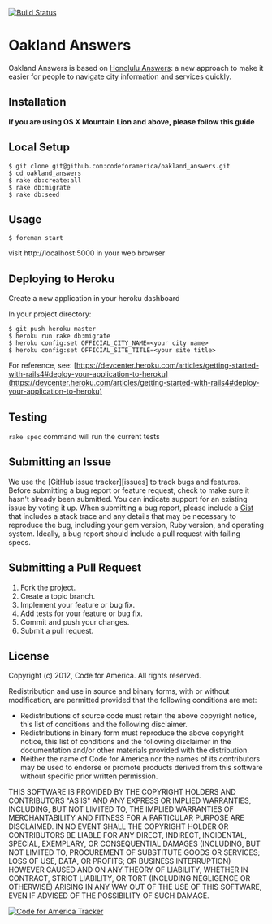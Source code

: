 [![Build Status](https://travis-ci.org/codeforamerica/oakland_answers.svg?branch=master)](https://travis-ci.org/codeforamerica/oakland_answers)

# Oakland Answers

Oakland Answers is based on [Honolulu Answers](http://answers.honolulu.gov): a new approach to make it easier for people to navigate city information and services quickly.

## Installation

**If you are using OS X Mountain Lion and above, please follow this guide**

## Local Setup

    $ git clone git@github.com:codeforamerica/oakland_answers.git
    $ cd oakland_answers
    $ rake db:create:all
    $ rake db:migrate
    $ rake db:seed

## Usage

    $ foreman start

visit http://localhost:5000 in your web browser

## Deploying to Heroku

Create a new application in your heroku dashboard

In your project directory:

    $ git push heroku master
    $ heroku run rake db:migrate
    $ heroku config:set OFFICIAL_CITY_NAME=<your city name>
    $ heroku config:set OFFICIAL_SITE_TITLE=<your site title>

For reference, see: [https://devcenter.heroku.com/articles/getting-started-with-rails4#deploy-your-application-to-heroku](https://devcenter.heroku.com/articles/getting-started-with-rails4#deploy-your-application-to-heroku)

## Testing

`rake spec` command will run the current tests

## Submitting an Issue
We use the [GitHub issue tracker][issues] to track bugs and features. Before
submitting a bug report or feature request, check to make sure it hasn't
already been submitted. You can indicate support for an existing issue by
voting it up. When submitting a bug report, please include a [Gist][] that
includes a stack trace and any details that may be necessary to reproduce the
bug, including your gem version, Ruby version, and operating system. Ideally, a
bug report should include a pull request with failing specs.

[gist]: https://gist.github.com/

## Submitting a Pull Request
1. Fork the project.
2. Create a topic branch.
3. Implement your feature or bug fix.
4. Add tests for your feature or bug fix.
5. Commit and push your changes.
6. Submit a pull request.

## License

Copyright (c) 2012, Code for America.
All rights reserved.

Redistribution and use in source and binary forms, with or without modification, are permitted provided that the following conditions are met:

* Redistributions of source code must retain the above copyright notice, this list of conditions and the following disclaimer.
* Redistributions in binary form must reproduce the above copyright notice, this list of conditions and the following disclaimer in the documentation and/or other materials provided with the distribution.
* Neither the name of Code for America nor the names of its contributors may be used to endorse or promote products derived from this software without specific prior written permission.

THIS SOFTWARE IS PROVIDED BY THE COPYRIGHT HOLDERS AND CONTRIBUTORS "AS IS" AND ANY EXPRESS OR IMPLIED WARRANTIES, INCLUDING, BUT NOT LIMITED TO, THE IMPLIED WARRANTIES OF MERCHANTABILITY AND FITNESS FOR A PARTICULAR PURPOSE ARE DISCLAIMED. IN NO EVENT SHALL THE COPYRIGHT HOLDER OR CONTRIBUTORS BE LIABLE FOR ANY DIRECT, INDIRECT, INCIDENTAL, SPECIAL, EXEMPLARY, OR CONSEQUENTIAL DAMAGES (INCLUDING, BUT NOT LIMITED TO, PROCUREMENT OF SUBSTITUTE GOODS OR SERVICES; LOSS OF USE, DATA, OR PROFITS; OR BUSINESS INTERRUPTION) HOWEVER CAUSED AND ON ANY THEORY OF LIABILITY, WHETHER IN CONTRACT, STRICT LIABILITY, OR TORT (INCLUDING NEGLIGENCE OR OTHERWISE) ARISING IN ANY WAY OUT OF THE USE OF THIS SOFTWARE, EVEN IF ADVISED OF THE POSSIBILITY OF SUCH DAMAGE.


[![Code for America Tracker](http://stats.codeforamerica.org/codeforamerica/honolulu_answers.png)][tracker]

[tracker]: http://stats.codeforamerica.org/projects/honolulu_answers
